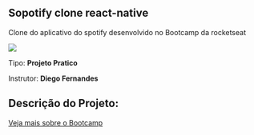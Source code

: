 ## Sopotify clone react-native

Clone do aplicativo do spotify desenvolvido no Bootcamp da rocketseat

<img src="https://camo.githubusercontent.com/e3a00cb35e63ebc807f3d6c3178e1f17c24a70f3/68747470733a2f2f726f636b6574736561742e636f6d2e62722f7374617469632f6f672e706e67" />

<p> Tipo: <strong> Projeto Pratico</strong> </p>

<p> Instrutor: <strong> Diego Fernandes </strong> </p>

<h2> Descrição do Projeto: </h2>

<a href="https://rocketseat.com.br/bootcamp">Veja mais sobre o Bootcamp</a>
